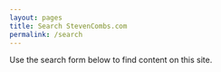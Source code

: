 ```yaml
---
layout: pages
title: Search StevenCombs.com
permalink: /search
---
```


Use the search form below to find content on this site.

<html>
  <body>
    <script>
      (function() {
        var cx = '006409210940588294859:erp-bj2kq1o';
        var gcse = document.createElement('script');
        gcse.type = 'text/javascript';
        gcse.async = true;
        gcse.src = 'https://cse.google.com/cse.js?cx=' + cx;
        var s = document.getElementsByTagName('script')[0];
        s.parentNode.insertBefore(gcse, s);
      })();
    </script>
    <gcse:search></gcse:search>
  </body>
</html>
